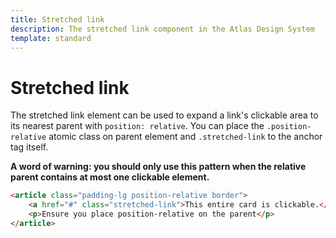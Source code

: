 ```yaml
---
title: Stretched link
description: The stretched link component in the Atlas Design System
template: standard
---
```


# Stretched link

The stretched link element can be used to expand a link's clickable area to its nearest parent with `position: relative`. You can place the `.position-relative` atomic class on parent element and `.stretched-link` to the anchor tag itself.

**A word of warning: you should only use this pattern when the relative parent contains at most one clickable element.**

```html
<article class="padding-lg position-relative border">
	<a href="#" class="stretched-link">This entire card is clickable.</a>
	<p>Ensure you place position-relative on the parent</p>
</article>
```
